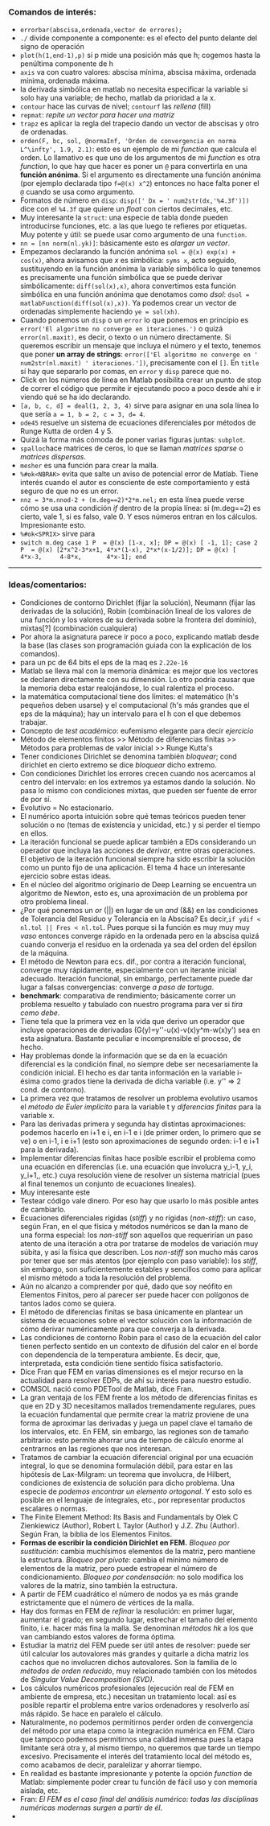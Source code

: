 ### Comandos de interés:

- `errorbar(abscisa,ordenada,vector de errores);`
- `./` divide componente a componente: es el efecto del punto delante del signo de operación
- `plot(h(1,end-1),p)` si p mide una posición más que h; cogemos hasta la penúltima componente de h
- `axis` va con cuatro valores: abscisa mínima, abscisa máxima, ordenada mínima, ordenada máxima.
- la derivada simbólica en matlab no necesita especificar la variable si solo hay una variable; de hecho, matlab da prioridad a la x.
- `contour` hace las curvas de nivel; `contourf` las *rellena* (fill)
- `repmat`: *repite un vector para hacer una matriz*
- `trapz` es aplicar la regla del trapecio dando un vector de abscisas y otro de ordenadas.
- `orden(F, bc, sol, @normaInf, 'Orden de convergencia en norma L^\infty', 1.9, 2.1)`: esto es un ejemplo de mi *function* que calcula el orden. Lo llamativo es que uno de los argumentos de mi *function* es otra *function*, lo que hay que hacer es poner un `@` para convertirla en una **función anónima**. Si el argumento es directamente una función anónima (por ejemplo declarada tipo `f=@(x) x^2`) entonces no hace falta poner el `@` cuando se usa como argumento.
- Formatos de número en `disp`: `disp([' Dx = ' num2str(dx,'%4.3f')])` dice con el `%4.3f` que quiere un *float* con ciertos decimales, etc.
- Muy interesante la `struct`: una especie de tabla donde pueden introducirse funciones, etc. a las que luego te refieres por etiquetas. Muy potente y útil: se puede usar como argumento de una `function`.
- `nn = [nn norm(nl.yk)]`: básicamente esto es *alargar un vector*.
- Empezamos declarando la función anónima `sol = @(x) exp(x) + cos(x)`, ahora avisamos que *x* es simbólica: `syms x`, acto seguido, sustituyendo en la función anónima la variable simbólica lo que tenemos es precisamente una función simbólica que se puede derivar simbólicamente: `diff(sol(x),x)`, ahora convertimos esta función simbólica en una función anónima que denotamos como *dsol*: `dsol = matlabFunction(diff(sol(x),x))`. Ya podemos crear un vector de ordenadas simplemente haciendo `ye = sol(xh)`.
- Cuando ponemos un `disp` o un `error` lo que ponemos en principio es `error('El algoritmo no converge en iteraciones.')` o quizá `error(nl.maxit)`, es decir, o texto o un número directamente. Si queremos escribir un mensaje que incluya el número y el texto, tenemos que poner **un array de strings**: `error(['El algoritmo no converge en ' num2str(nl.maxit) ' iteraciones.'])`, precisamente con el `[]`. En `title` sí hay que separarlo por comas, en `error` y `disp` parece que no.
- Click en los números de línea en Matlab posibilita crear un punto de stop de correr el código que permite ir ejecutando poco a poco desde ahí e ir viendo qué se ha ido declarando.
- `[a, b, c, d] = deal(1, 2, 3, 4)` sirve para asignar en una sola línea lo que sería `a = 1, b = 2, c = 3, d= 4`.
- `ode45` resuelve un sistema de ecuaciones diferenciales por métodos de Runge Kutta de orden 4 y 5.
- Quizá la forma más cómoda de poner varias figuras juntas: `subplot`.
- `spalloc`hace matrices de ceros, lo que se llaman *matrices sparse* o *matrices dispersas*.
-  `mesher` es una función para crear la malla.
-  `%#ok<NBRAK>` evita que salte un aviso de potencial error de Matlab. Tiene interés cuando el autor es consciente de este comportamiento y está seguro de que no es un error.
-  `nnz = 3*m.nnod-2 + (m.deg==2)*2*m.nel;` en esta línea puede verse cómo se usa una condición *if* dentro de la propia línea: si (m.deg==2) es cierto, vale 1, si es falso, vale 0. Y esos números entran en los cálculos. Impresionante esto.
-  `%#ok<SPRIX>` sirve para
-  `switch m.deg
    case 1
        P  = @(x) [1-x, x];
        DP = @(x) [ -1, 1];
    case 2
        P  = @(x) [2*x^2-3*x+1, 4*x*(1-x), 2*x*(x-1/2)];
        DP = @(x) [      4*x-3,     4-8*x,       4*x-1];
end`
---
### Ideas/comentarios:

- Condiciones de contorno Dirichlet (fijar la solución), Neumann (fijar las derivadas de la solución), Robin (combinación lineal de los valores de una función y los valores de su derivada sobre la frontera del dominio), mixtas[?] (combinación cualquiera)
- Por ahora la asignatura parece ir poco a poco, explicando matlab desde la base (las clases son programación guiada con la explicación de los comandos).
- para un pc de 64 bits el eps de la maq es `2.22e-16`
- Matlab se lleva mal con la memoria dinámica: es mejor que los vectores se declaren directamente con su dimensión. Lo otro podría causar que la memoria deba estar realojándose, lo cual ralentiza el proceso.
- la matemática computacional tiene dos límites: el matemático (h's pequeños deben usarse) y el computacional (h's más grandes que el eps de la máquina); hay un intervalo para el h con el que debemos trabajar.
- Concepto de *test académico*: eufemismo elegante para decir *ejercicio*
- Método de elementos finitos >> Método de diferencias finitas >> Métodos para problemas de valor inicial >> Runge Kutta's
- Tener condiciones Dirichlet se denomina también *bloquear*; cond dirichlet en cierto extremo se dice *bloquear* dicho extremo.
- Con condiciones Dirichlet los errores crecen cuando nos acercamos al centro del intervalo: en los extremos ya estamos dando la solución. No pasa lo mismo con condiciones mixtas, que pueden ser fuente de error de por sí.
- Evolutivo = No estacionario.
- El numérico aporta intuición sobre qué temas teóricos pueden tener solución o no (temas de existencia y unicidad, etc.) y si perder el tiempo en ellos.
- La iteración funcional se puede aplicar también a EDs considerando un operador que incluya las acciones de *derivar*, entre otras operaciones. El objetivo de la iteración funcional siempre ha sido escribir la solución como un punto fijo de una aplicación. El tema 4 hace un interesante ejercicio sobre estas ideas.
- En el núcleo del algoritmo originario de Deep Learning se encuentra un algoritmo de Newton, esto es, una aproximación de un problema por otro problema lineal.
- ¿Por qué ponemos un *or* (||) en lugar de un *and* (&&) en las condiciones de Tolerancia del Residuo y Tolerancia en la Abscisa? Es decir,`if ydif < nl.tol || Fres < nl.tol`. Pues porque si la función es muy muy muy *vaso* entonces converge rápido en la ordenada pero en la abscisa quizá cuando converja el residuo en la ordenada ya sea del orden del épsilon de la máquina.
- El método de Newton para ecs. dif., por contra a iteración funcional, converge muy rápidamente, especialmente con un iterante inicial adecuado. Iteración funcional, sin embargo, perfectamente puede dar lugar a falsas convergencias: converge *a paso de tortuga*.
- **benchmark**: comparativa de rendimiento; básicamente correr un problema resuelto y tabulado con nuestro programa para ver si *tira como debe*.
- Tiene tela que la primera vez en la vida que derivo un operador que incluye operaciones de derivadas (G(y)=y''-u(x)-v(x)y^m-w(x)y') sea en esta asignatura. Bastante peculiar e incomprensible el proceso, de hecho.
- Hay problemas donde la información que se da en la ecuación diferencial es la condición final, no siempre debe ser necesariamente la condición inicial. El hecho es dar tanta información en la variable i-ésima como grados tiene la derivada de dicha variable (i.e. y'' => 2 cond. de contorno).
- La primera vez que tratamos de resolver un problema evolutivo usamos el *método de Euler implícito* para la variable t y *diferencias finitas* para la variable x.
- Para las derivadas primera y segunda hay distintas aproximaciones: podemos hacerlo en i+1 e i, en i-1 e i (de primer orden, lo primero que se ve) o en i-1, i e i+1 (esto son aproximaciones de segundo orden: i-1 e i+1 para la derivada).
- Implementar diferencias finitas hace posible escribir el problema como una ecuación en diferencias (i.e. una ecuación que involucra y_i-1, y_i, y_i+1,, etc.) cuya resolución viene de resolver un sistema matricial (pues al final tenemos un conjunto de ecuaciones lineales).
- Muy interesante este
- Testear código vale dinero. Por eso hay que usarlo lo más posible antes de cambiarlo.
- Ecuaciones diferenciales rígidas (*stiff*) y no rígidas (*non-stiff*): un caso, según Fran, en el que física y métodos numéricos se dan la mano de una forma especial: los *non-stiff* son aquellos que requerirían un paso atento de una iteración a otra por tratarse de modelos de variación muy súbita, y así la física que describen. Los *non-stiff* son mucho más caros por tener que ser más atentos  (por ejemplo con paso variable): los *stiff*, sin embargo, son suficientemente estables y sencillos como para aplicar el mismo método a toda la resolución del problema.
- Aún no alcanzo a comprender por qué, dado que soy neófito en Elementos Finitos, pero al parecer ser puede hacer con polígonos de tantos lados como se quiera.
- El método de diferencias finitas se basa únicamente en plantear un sistema de ecuaciones sobre el vector solución con la información de cómo derivar numéricamente para que converja a la derivada.
- Las condiciones de contorno Robin para el caso de la ecuación del calor tienen perfecto sentido en un contexto de difusión del calor en el borde con dependencia de la temperatura ambiente. Es decir, que, interpretada, esta condición tiene sentido física satisfactorio.
- Dice Fran que FEM en varias dimensiones es el mejor recurso en la actualidad para resolver EDPs, de ahí su interés para nuestro estudio.
- COMSOL nació como PDETool de Matlab, dice Fran.
- La gran ventaja de los FEM frente a los método de diferencias finitas es que en 2D y 3D necesitamos mallados tremendamente regulares, pues la ecuación fundamental que permite crear la matriz proviene de una forma de aproximar las derivadas y juega un papel clave el tamaño de los intervalos, etc. En FEM, sin embargo, las regiones son de tamaño arbitrario: esto permite ahorrar una de tiempo de cálculo enorme al centrarnos en las regiones que nos interesan.
- Tratamos de cambiar la ecuación diferencial original por una ecuación integral, lo que se denomina formulación débil, para estar en las hipótesis de Lax-Milgram: un teorema que involucra, de Hilbert, condiciones de existencia de solución para dicho problema. Una especie de *podemos encontrar un elemento ortogonal*. Y esto solo es posible en el lenguaje de integrales, etc., por representar productos escalares o normas.
- The Finite Element Method: Its Basis and Fundamentals by Olek C Zienkiewicz (Author), Robert L Taylor (Author) y J.Z. Zhu (Author). Según Fran, la biblia de los Elementos Finitos.
- **Formas de escribir la condición Dirichlet en FEM.** *Bloqueo por sustitución*: cambia muchísimos elementos de la matriz, pero mantiene la estructura. *Bloqueo por pivote*: cambia el mínimo número de elementos de la matriz, pero puede estropear el número de condicionamiento. *Bloqueo por condensación*: no solo modifica los valores de la matriz, sino también la estructura.
- A partir de FEM cuadrático el número de nodos ya es más grande estrictamente que el número de vértices de la malla.
- Hay dos formas en FEM de *refinar* la resolución: en primer lugar, aumentar el grado; en segundo lugar, estrechar el tamaño del elemento finito, i.e. hacer más fina la malla. Se denominan *métodos hk* a los que van cambiando estos valores de forma óptima.
- Estudiar la matriz del FEM puede ser útil antes de resolver: puede ser útil calcular los autovalores más grandes y quitarle a dicha matriz los cachos que no involucren dichos autovalores. Son la familia de lo *métodos de orden reducido*, muy relacionado también con los métodos de *Singular Value Decomposition (SVD)*.
- Los cálculos numéricos profesionales (ejecución real de FEM en ambiente de empresa, etc.) necesitan un tratamiento local: así es posible repartir el problema entre varios ordenadores y resolverlo así más rápido. Se hace en paralelo el cálculo.
- Naturalmente, no podemos permitirnos perder orden de convergencia del método por una etapa como la integración numérica en FEM. Claro que tampoco podemos permitirnos una calidad inmensa pues la etapa limitante será otra y, al mismo tiempo, no queremos que tarde un tiempo excesivo. Precisamente el interés del tratamiento local del método es, como acabamos de decir, paralelizar y ahorrar tiempo.
- En realidad es bastante impresionante y potente la opción *function* de Matlab: simplemente poder crear tu función de fácil uso y con memoria aislada, etc.
- Fran: *El FEM es el caso final del análisis numérico: todas las disciplinas numéricas modernas surgen a partir de él*.
- 
